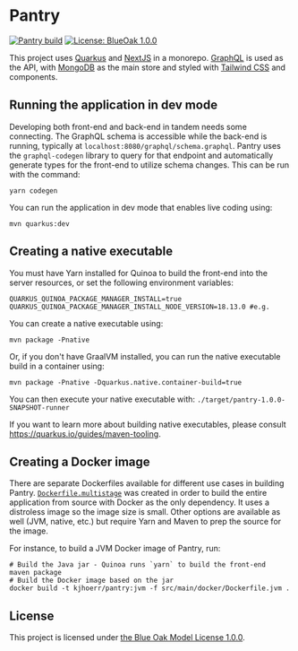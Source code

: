 # Pantry
[![Pantry build](https://github.com/kjhoerr/pantry/actions/workflows/build.yml/badge.svg?branch=trunk)](https://github.com/kjhoerr/pantry/actions/workflows/build.yml) [![License: BlueOak 1.0.0](https://img.shields.io/badge/License-BlueOak_1.0.0-green.svg)](https://blueoakcouncil.org/license/1.0.0)

This project uses [Quarkus](https://quarkus.io/) and [NextJS](https://nextjs.org/) in a monorepo. [GraphQL](https://graphql.org/) is used as the API, with [MongoDB](https://www.mongodb.com/) as the main store and styled with [Tailwind CSS](https://tailwindcss.com/) and components.

## Running the application in dev mode

Developing both front-end and back-end in tandem needs some connecting. The GraphQL schema is accessible while the back-end is running, typically at `localhost:8080/graphql/schema.graphql`. Pantry uses the `graphql-codegen` library to query for that endpoint and automatically generate types for the front-end to utilize schema changes. This can be run with the command:

```shell script
yarn codegen
```

You can run the application in dev mode that enables live coding using:
```shell script
mvn quarkus:dev
```

## Creating a native executable

You must have Yarn installed for Quinoa to build the front-end into the server resources, or set the following environment variables:

```
QUARKUS_QUINOA_PACKAGE_MANAGER_INSTALL=true
QUARKUS_QUINOA_PACKAGE_MANAGER_INSTALL_NODE_VERSION=18.13.0 #e.g.
```

You can create a native executable using: 
```shell script
mvn package -Pnative
```

Or, if you don't have GraalVM installed, you can run the native executable build in a container using: 
```shell script
mvn package -Pnative -Dquarkus.native.container-build=true
```

You can then execute your native executable with: `./target/pantry-1.0.0-SNAPSHOT-runner`

If you want to learn more about building native executables, please consult https://quarkus.io/guides/maven-tooling.

## Creating a Docker image

There are separate Dockerfiles available for different use cases in building Pantry. [`Dockerfile.multistage`](src/main/docker/Dockerfile.multistage) was created in order to build the entire application from source with Docker as the only dependency. It uses a distroless image so the image size is small. Other options are available as well (JVM, native, etc.) but require Yarn and Maven to prep the source for the image.

For instance, to build a JVM Docker image of Pantry, run:

```shell script
# Build the Java jar - Quinoa runs `yarn` to build the front-end
maven package
# Build the Docker image based on the jar
docker build -t kjhoerr/pantry:jvm -f src/main/docker/Dockerfile.jvm .
```

## License

This project is licensed under [the Blue Oak Model License 1.0.0](LICENSE.md).

